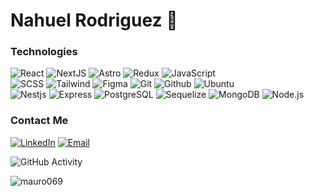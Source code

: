 # Nahuel Rodriguez 🚀

### Technologies
  ![React](https://img.shields.io/badge/-React-333333?style=flat&logo=react)
  ![NextJS](https://img.shields.io/badge/-NextJs-333333?style=flat&logo=nextdotjs)
  ![Astro](https://img.shields.io/badge/-Astro-333333?style=flat&logo=astro)
  ![Redux](https://img.shields.io/badge/-Redux-333333?style=flat&logo=redux)
  ![JavaScript](https://img.shields.io/badge/-JavaScript-333333?style=flat&logo=javascript)
  <br/>
  ![SCSS](https://img.shields.io/badge/-SCSS-333333?style=flat&logo=SASS&logoColor=CE6B9E)
  ![Tailwind](https://img.shields.io/badge/-Tailwind-333333?style=flat&logo=tailwind-css&logoColor=CE6B9E)
  ![Figma](https://img.shields.io/badge/-Figma-333333?style=flat&logo=figma)
  ![Git](https://img.shields.io/badge/-Git-333333?style=flat&logo=git)
  ![Github](https://img.shields.io/badge/-Github-333333?style=flat&logo=github)
  ![Ubuntu](https://img.shields.io/badge/-Ubuntu-333333?style=flat&logo=ubuntu)
  <br/>
  ![Nestjs](https://img.shields.io/badge/-Nestjs-333333?style=flat&logo=nestjs)
  ![Express](https://img.shields.io/badge/-Express-333333?style=flat&logo=express)
  ![PostgreSQL](https://img.shields.io/badge/-PostgreSQL-333333?style=flat&logo=postgresql)
  ![Sequelize](https://img.shields.io/badge/-Sequelize-333333?style=flat&logo=sequelize)
  ![MongoDB](https://img.shields.io/badge/-MongoDB-333333?style=flat&logo=MongoDB)
  ![Node.js](https://img.shields.io/badge/-Node.js-333333?style=flat&logo=node.js)

### Contact Me
<a href="https://www.linkedin.com/in/esteban-nahuel-rodriguez-514775203/"><img alt="LinkedIn" src="https://img.shields.io/badge/LinkedIn-Esteban%20Nahuel%20Rodriguez-blue?style=flat-square&logo=linkedin"></a>
<a href="nahuelr.developer@gmail.com"><img alt="Email" src="https://img.shields.io/badge/Gmail-nahuelr.developer@gmail.com-blue?style=flat-square&logo=gmail"></a>  

![GitHub Activity](https://github-readme-stats.vercel.app/api?username=nahuelRo&show_icons=true)

<p align="left"> <img src="https://komarev.com/ghpvc/?username=nahuelRo&label=Profile%20views&color=0e75b6&style=flat" alt="mauro069" /> </p>
